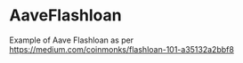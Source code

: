 # AaveFlashloan
Example of Aave Flashloan as per https://medium.com/coinmonks/flashloan-101-a35132a2bbf8

